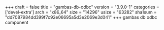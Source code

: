 +++
draft = false
title = "gambas-db-odbc"
version = "3.9.0-1"
categories = ['devel-extra']
arch = "x86_64"
size = "14296"
usize = "63282"
sha1sum = "dd7087984dd399f7c92e06695a5d3e2069e3d041"
+++
gambas db odbc component
